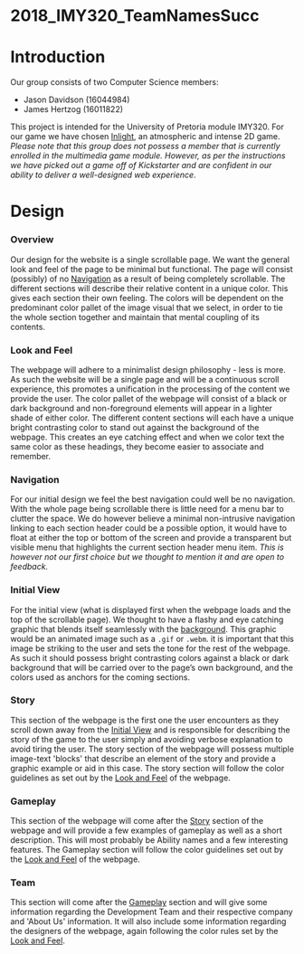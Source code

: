 # 2018_IMY320_TeamNamesSucc
# Introduction
Our group consists of two Computer Science members:
- Jason Davidson (16044984)
- James Hertzog (16011822)

This project is intended for the University of Pretoria module IMY320.
For our game we have chosen [Inlight](https://www.kickstarter.com/projects/sunnysideinteractive/inlight-0), an atmospheric and intense 2D game.
_Please note that this group does not possess a member that is currently enrolled in the multimedia game module. However, as per the instructions we have picked out a game off of Kickstarter and are confident in our ability to deliver a well-designed web experience_.
# Design
### Overview
Our design for the website is a single scrollable page. We want the general look and feel of the page to be minimal but functional. The page will consist (possibly) of no [Navigation](###navigation) as a result of being completely scrollable. The different sections will describe their relative content in a unique color. This gives each section their own feeling. The colors will be dependent on the predominant color pallet of the image visual that we select, in order to tie the whole section together and maintain that mental coupling of its contents.
### Look and Feel
The webpage will adhere to a minimalist design philosophy - less is more. As such the website will be a single page and will be a continuous scroll experience, this promotes a unification in the processing of the content we provide the user.
The color pallet of the webpage will consist of a black or dark background and non-foreground elements will appear in a lighter shade of either color. The different content sections will each have a unique bright contrasting color to stand out against the background of the webpage. This creates an eye catching effect and when we color text the same color as these headings, they become easier to associate and remember.
### Navigation
For our initial design we feel the best navigation could well be no navigation. With the whole page being scrollable there is little need for a menu bar to clutter the space.
We do however believe a minimal non-intrusive navigation linking to each section header could be a possible option, it would have to float at either the top or bottom of the screen and provide a transparent but visible menu that highlights the current section header menu item.
_This is however not our first choice but we thought to mention it and are open to feedback._
### Initial View
For the initial view (what is displayed first when the webpage loads and the top of the scrollable page). We thought to have a flashy and eye catching graphic that blends itself seamlessly with the [background](###look-and-feel). This graphic would be an animated image such as a `.gif` or `.webm`. it is important that this image be striking to the user and sets the tone for the rest of the webpage. As such it should possess bright contrasting colors against a black or dark background that will be carried over to the page’s own background, and the colors used as anchors for the coming sections.
### Story
This section of the webpage is the first one the user encounters as they scroll down away from the [Initial View](###initial-view) and is responsible for describing the story of the game to the user simply and avoiding verbose explanation to avoid tiring the user.
The story section of the webpage will possess multiple image-text 'blocks' that describe an element of the story and provide a graphic example or aid in this case. The story section will follow the color guidelines as set out by the [Look and Feel](###look-and-feel) of the webpage.
### Gameplay
This section of the webpage will come after the [Story](###story) section of the webpage and will provide a few examples of gameplay as well as a short description. This will most probably be Ability names and a few interesting features. The Gameplay section will follow the color guidelines set out by the [Look and Feel](###look-and-feel) of the webpage.
### Team
This section will come after the [Gameplay](###gameplay) section and will give some information regarding the Development Team and their respective company and 'About Us' information. It will also include some information regarding the designers of the webpage, again following the color rules set by the [Look and Feel](###look-and-feel).
